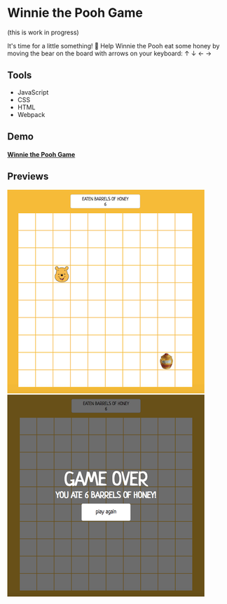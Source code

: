 # Winnie the Pooh Game

(this is work in progress)

It's time for a little something! 🍯 Help Winnie the Pooh eat some honey by moving the bear on the board with arrows on your keyboard: ↑ ↓ ← →



## Tools

- JavaScript
- CSS
- HTML
- Webpack



## Demo

#### [Winnie the Pooh Game](https://karin-on.github.io/winnie-game/)



## Previews

![winnie-game_prev1](./images/winnie-game_prev1.png) ![winnie-game_prev2](./images/winnie-game_prev2.png)

